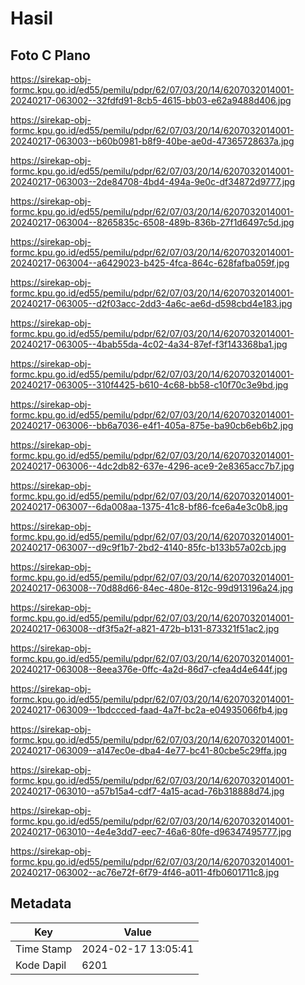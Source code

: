 # Hasil

## Foto C Plano

https://sirekap-obj-formc.kpu.go.id/ed55/pemilu/pdpr/62/07/03/20/14/6207032014001-20240217-063002--32fdfd91-8cb5-4615-bb03-e62a9488d406.jpg

https://sirekap-obj-formc.kpu.go.id/ed55/pemilu/pdpr/62/07/03/20/14/6207032014001-20240217-063003--b60b0981-b8f9-40be-ae0d-47365728637a.jpg

https://sirekap-obj-formc.kpu.go.id/ed55/pemilu/pdpr/62/07/03/20/14/6207032014001-20240217-063003--2de84708-4bd4-494a-9e0c-df34872d9777.jpg

https://sirekap-obj-formc.kpu.go.id/ed55/pemilu/pdpr/62/07/03/20/14/6207032014001-20240217-063004--8265835c-6508-489b-836b-27f1d6497c5d.jpg

https://sirekap-obj-formc.kpu.go.id/ed55/pemilu/pdpr/62/07/03/20/14/6207032014001-20240217-063004--a6429023-b425-4fca-864c-628fafba059f.jpg

https://sirekap-obj-formc.kpu.go.id/ed55/pemilu/pdpr/62/07/03/20/14/6207032014001-20240217-063005--d2f03acc-2dd3-4a6c-ae6d-d598cbd4e183.jpg

https://sirekap-obj-formc.kpu.go.id/ed55/pemilu/pdpr/62/07/03/20/14/6207032014001-20240217-063005--4bab55da-4c02-4a34-87ef-f3f143368ba1.jpg

https://sirekap-obj-formc.kpu.go.id/ed55/pemilu/pdpr/62/07/03/20/14/6207032014001-20240217-063005--310f4425-b610-4c68-bb58-c10f70c3e9bd.jpg

https://sirekap-obj-formc.kpu.go.id/ed55/pemilu/pdpr/62/07/03/20/14/6207032014001-20240217-063006--bb6a7036-e4f1-405a-875e-ba90cb6eb6b2.jpg

https://sirekap-obj-formc.kpu.go.id/ed55/pemilu/pdpr/62/07/03/20/14/6207032014001-20240217-063006--4dc2db82-637e-4296-ace9-2e8365acc7b7.jpg

https://sirekap-obj-formc.kpu.go.id/ed55/pemilu/pdpr/62/07/03/20/14/6207032014001-20240217-063007--6da008aa-1375-41c8-bf86-fce6a4e3c0b8.jpg

https://sirekap-obj-formc.kpu.go.id/ed55/pemilu/pdpr/62/07/03/20/14/6207032014001-20240217-063007--d9c9f1b7-2bd2-4140-85fc-b133b57a02cb.jpg

https://sirekap-obj-formc.kpu.go.id/ed55/pemilu/pdpr/62/07/03/20/14/6207032014001-20240217-063008--70d88d66-84ec-480e-812c-99d913196a24.jpg

https://sirekap-obj-formc.kpu.go.id/ed55/pemilu/pdpr/62/07/03/20/14/6207032014001-20240217-063008--df3f5a2f-a821-472b-b131-873321f51ac2.jpg

https://sirekap-obj-formc.kpu.go.id/ed55/pemilu/pdpr/62/07/03/20/14/6207032014001-20240217-063008--8eea376e-0ffc-4a2d-86d7-cfea4d4e644f.jpg

https://sirekap-obj-formc.kpu.go.id/ed55/pemilu/pdpr/62/07/03/20/14/6207032014001-20240217-063009--1bdccced-faad-4a7f-bc2a-e04935066fb4.jpg

https://sirekap-obj-formc.kpu.go.id/ed55/pemilu/pdpr/62/07/03/20/14/6207032014001-20240217-063009--a147ec0e-dba4-4e77-bc41-80cbe5c29ffa.jpg

https://sirekap-obj-formc.kpu.go.id/ed55/pemilu/pdpr/62/07/03/20/14/6207032014001-20240217-063010--a57b15a4-cdf7-4a15-acad-76b318888d74.jpg

https://sirekap-obj-formc.kpu.go.id/ed55/pemilu/pdpr/62/07/03/20/14/6207032014001-20240217-063010--4e4e3dd7-eec7-46a6-80fe-d96347495777.jpg

https://sirekap-obj-formc.kpu.go.id/ed55/pemilu/pdpr/62/07/03/20/14/6207032014001-20240217-063002--ac76e72f-6f79-4f46-a011-4fb0601711c8.jpg


## Metadata

| Key        | Value               |
| ---------- | ------------------- |
| Time Stamp | 2024-02-17 13:05:41 |
| Kode Dapil | 6201                |



